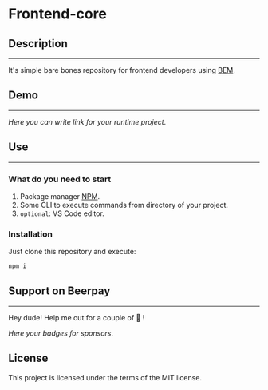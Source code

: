 # Frontend-core

## Description

***

It's simple bare bones repository for frontend developers using [BEM](https://en.bem.info/).

## Demo

***

*Here you can write link for your runtime project*.

## Use

***

### What do you need to start

1. Package manager [NPM](https://www.npmjs.com/).
2. Some CLI to execute commands from directory of your project.
3. `optional`: VS Code editor.

### Installation

Just clone this repository and execute:

```bash
npm i
```

## Support on Beerpay

***

Hey dude! Help me out for a couple of :beer: !

*Here your badges for sponsors*.

## License

This project is licensed under the terms of the MIT license.
